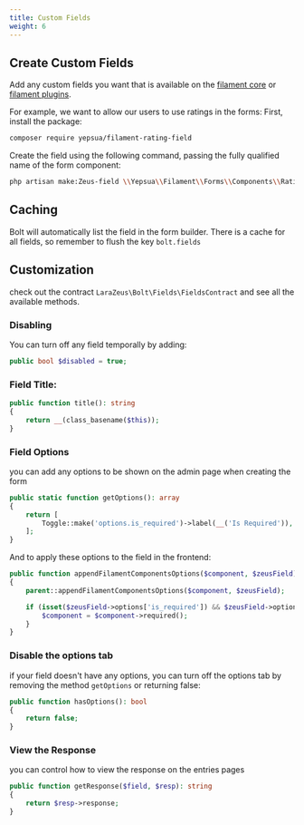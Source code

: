 ```yaml
---
title: Custom Fields
weight: 6
---
```


## Create Custom Fields

Add any custom fields you want that is available on the [filament core](https://filamentphp.com/docs/2.x/forms/fields) or [filament plugins](https://filamentphp.com/plugins).

For example, we want to allow our users to use ratings in the forms:
First, install the package:

```bash
composer require yepsua/filament-rating-field
```

Create the field using the following command, passing the fully qualified name of the form component:

```bash
php artisan make:Zeus-field \\Yepsua\\Filament\\Forms\\Components\\Rating
```

## Caching

Bolt will automatically list the field in the form builder.
There is a cache for all fields, so remember to flush the key `bolt.fields`

## Customization
check out the contract `LaraZeus\Bolt\Fields\FieldsContract` and see all the available methods.

### Disabling

You can turn off any field temporally by adding:
```php
public bool $disabled = true;
```

### Field Title:

```php
public function title(): string
{
    return __(class_basename($this));
}
```

### Field Options
you can add any options to be shown on the admin page when creating the form

```php
public static function getOptions(): array
{
    return [
        Toggle::make('options.is_required')->label(__('Is Required')),
    ];
}
```

And to apply these options to the field in the frontend:
```php
public function appendFilamentComponentsOptions($component, $zeusField)
{
    parent::appendFilamentComponentsOptions($component, $zeusField);

    if (isset($zeusField->options['is_required']) && $zeusField->options['is_required']) {
        $component = $component->required();
    }
}
```

### Disable the options tab
if your field doesn't have any options, you can turn off the options tab by removing the method `getOptions` or returning false:
```php
public function hasOptions(): bool
{
    return false;
}
```

### View the Response
you can control how to view the response on the entries pages

```php
public function getResponse($field, $resp): string
{
    return $resp->response;
}
```